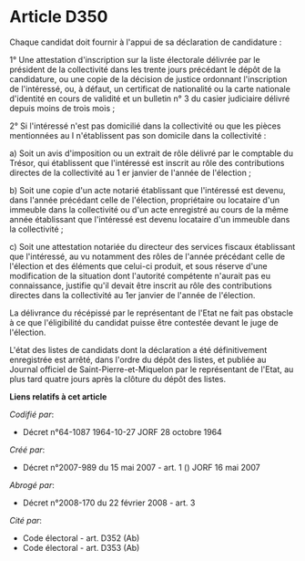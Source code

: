 # Article D350

Chaque candidat doit fournir à l'appui de sa déclaration de candidature :

1° Une attestation d'inscription sur la liste électorale délivrée par le président de la collectivité dans les trente jours
précédant le dépôt de la candidature, ou une copie de la décision de justice ordonnant l'inscription de l'intéressé, ou, à
défaut, un certificat de nationalité ou la carte nationale d'identité en cours de validité et un bulletin n° 3 du casier
judiciaire délivré depuis moins de trois mois ;

2° Si l'intéressé n'est pas domicilié dans la collectivité ou que les pièces mentionnées au I n'établissent pas son domicile
dans la collectivité :

a) Soit un avis d'imposition ou un extrait de rôle délivré par le comptable du Trésor, qui établissent que l'intéressé est
inscrit au rôle des contributions directes de la collectivité au 1 er janvier de l'année de l'élection ;

b) Soit une copie d'un acte notarié établissant que l'intéressé est devenu, dans l'année précédant celle de l'élection,
propriétaire ou locataire d'un immeuble dans la collectivité ou d'un acte enregistré au cours de la même année établissant
que l'intéressé est devenu locataire d'un immeuble dans la collectivité ;

c) Soit une attestation notariée du directeur des services fiscaux établissant que l'intéressé, au vu notamment des rôles de
l'année précédant celle de l'élection et des éléments que celui-ci produit, et sous réserve d'une modification de la
situation dont l'autorité compétente n'aurait pas eu connaissance, justifie qu'il devait être inscrit au rôle des
contributions directes dans la collectivité au 1er janvier de l'année de l'élection.

La délivrance du récépissé par le représentant de l'Etat ne fait pas obstacle à ce que l'éligibilité du candidat puisse être
contestée devant le juge de l'élection.

L'état des listes de candidats dont la déclaration a été définitivement enregistrée est arrêté, dans l'ordre du dépôt des
listes, et publiée au Journal officiel de Saint-Pierre-et-Miquelon par le représentant de l'Etat, au plus tard quatre jours
après la clôture du dépôt des listes.

**Liens relatifs à cet article**

_Codifié par_:

  - Décret n°64-1087 1964-10-27 JORF 28 octobre 1964

_Créé par_:

  - Décret n°2007-989 du 15 mai 2007 - art. 1 () JORF 16 mai 2007

_Abrogé par_:

  - Décret n°2008-170 du 22 février 2008 - art. 3

_Cité par_:

  - Code électoral - art. D352 (Ab)
  - Code électoral - art. D353 (Ab)
